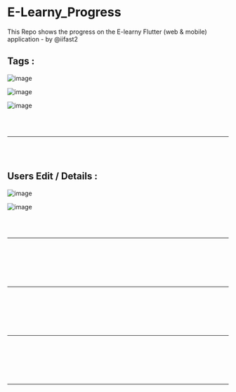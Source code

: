 # E-Learny_Progress
This Repo shows the progress on the E-learny Flutter (web &amp; mobile) application - by @iifast2


## Tags :
![image](https://github.com/mabt-tech-com/E-Learny_Progress/assets/60607576/1c9fcdba-ed3e-4a2b-92ab-55b18cbcd56d)

![image](https://github.com/mabt-tech-com/E-Learny_Progress/assets/60607576/eba13190-a9ad-4305-b782-e9cfaf7a4777)

![image](https://github.com/mabt-tech-com/E-Learny_Progress/assets/60607576/2ce99df7-b0e2-4fb8-97ef-ec07e8cfdc25)


<br/><br/>

---

<br/><br/>

## Users Edit / Details  :

![image](https://github.com/mabt-tech-com/E-Learny_Progress/assets/60607576/2f9fc1ba-02cf-4965-8740-d032f4645b6f)

![image](https://github.com/mabt-tech-com/E-Learny_Progress/assets/60607576/35bcb5e5-d157-4b7d-aa78-aa75def11f75)


<br/><br/>

---

<br/><br/>





<br/><br/>

---

<br/><br/>





<br/><br/>

---

<br/><br/>






<br/><br/>

---

<br/><br/>
